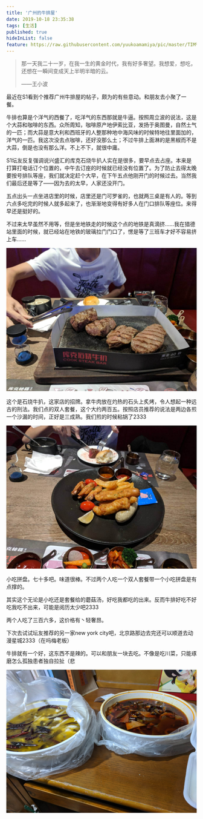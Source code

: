 ```yaml
---
title: '广州的牛排屋'
date: 2019-10-18 23:35:38
tags: [生活]
published: true
hideInList: false
feature: https://raw.githubusercontent.com/yuukoamamiya/pic/master/TIM%E5%9B%BE%E7%89%8720191018212515.jpg
---
```

> 那一天我二十一岁，在我一生的黄金时代，我有好多奢望。我想爱，想吃，还想在一瞬间变成天上半明半暗的云。 
>
> ——王小波

<!-- more -->

最近在S1看到个推荐广州牛排屋的帖子，颇为的有些意动。和朋友去小聚了一餐。

牛排也算是个洋气的西餐了，吃洋气的东西那就是牛逼。按照周立波的说法，这是个大蒜和咖啡的东西。众所周知，咖啡原产地伊索比亚，发扬于奥图曼，自然土气的一匹；而大蒜是意大利和西班牙的人整那种地中海风味的时候特地往里面加的，洋气的一匹。我这次没去点咖啡，还好没那么土；不过牛排上面淋的是黑椒而不是大蒜，倒是也没有那么洋。不上不下，就很中庸。

S1坛友反复强调说兴盛汇的库克石烧牛扒人实在是很多，要早点去占座。本来是打算打电话订个位置的，中午去订座的时候就已经没有位置了。为了防止去得太晚要按号排队等座，我们就决定赶个大早，在下午五点他刚开门的时候过去。当然我们最后还是等了——因为去的太早，人家还没开门。

五点出头一点坐进店里的时候，店里还是门可罗雀的，也就两三桌是有人的。等到六点多吃完的时候人就多起来了，也渐渐地变得有好多人在门口排队等座位。来得早还是挺好的。

不过来太早虽然不用等，但是坐地铁走的时候这个点的地铁是真滴挤……我在猎德站里面的时候，就已经站在地铁的玻璃拉门门口了，愣是等了三班车才好不容易挤上车……

<img src="https://raw.githubusercontent.com/yuukoamamiya/pic/master/TIM%E5%9B%BE%E7%89%8720191018212515.jpg"/>

这个是石烧牛扒，这家店的招牌。拿牛肉放在灼热的石头上炙烤，令人想起一种远古的刑法。我们点的双人套餐，这个大约两百五。按照店员推荐的说法是两边各煎一个沙漏的时间，正好是三成熟。我们煎的时候粘锅了2333

<img src="https://raw.githubusercontent.com/yuukoamamiya/pic/master/TIM%E5%9B%BE%E7%89%8720191018212519.jpg"/>

小吃拼盘。七十多吧。味道很棒。不过两个人吃一个双人套餐带一个小吃拼盘是有点撑的。

其实这个无论是小吃还是套餐给的蘑菇汤，好吃我都吃的出来。反而牛排好吃不好吃我吃不出来，可能是阅历太少吧2333

两个人吃了三百六多，这价格有丶轻奢昂。

下次去试试坛友推荐的另一家new york city吧，北京路那边去完还可以顺道去动漫星城2333（在吗梅老板）

牛排就有一个好，这东西不是辣的。可以和朋友一块去吃。不像是吃川菜，只能琢磨怎么孤独患者独自拉扯（悲

<img src="https://raw.githubusercontent.com/yuukoamamiya/pic/master/IMG_20191017_183450(1).jpg"/>